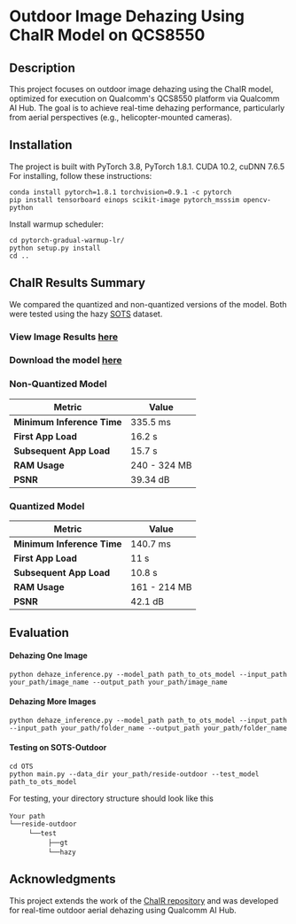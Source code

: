 # Outdoor Image Dehazing Using ChaIR Model on QCS8550

## Description

This project focuses on outdoor image dehazing using the ChaIR model, optimized for execution on Qualcomm's QCS8550 platform via Qualcomm AI Hub. The goal is to achieve real-time dehazing performance, particularly from aerial perspectives (e.g., helicopter-mounted cameras).

## Installation
The project is built with PyTorch 3.8, PyTorch 1.8.1. CUDA 10.2, cuDNN 7.6.5
For installing, follow these instructions:
~~~
conda install pytorch=1.8.1 torchvision=0.9.1 -c pytorch
pip install tensorboard einops scikit-image pytorch_msssim opencv-python
~~~
Install warmup scheduler:
~~~
cd pytorch-gradual-warmup-lr/
python setup.py install
cd ..
~~~

## ChaIR Results Summary
We compared the quantized and non-quantized versions of the model. Both were tested using the hazy [SOTS](https://drive.google.com/file/d/16j2dwVIa9q_0RtpIXMzhu-7Q6dwz_D1N/view) dataset.

### View Image Results [here](https://drive.google.com/drive/folders/1jT7Sx52Cu0POTZQcDkdJouYK2rARRQw9?usp=sharing)
### Download the model [here](https://drive.google.com/drive/folders/1jayXhd7K9NiwcNZXsoGxH8HLNHxdL4XT?usp=sharing)

### Non-Quantized Model

| **Metric**             | **Value**       |
|------------------------|----------------|
| **Minimum Inference Time** | 335.5 ms     |
| **First App Load** | 16.2 s     |
| **Subsequent App Load** | 15.7 s     |
| **RAM Usage**          | 240 - 324 MB      |
| **PSNR**               | 39.34 dB        |

### Quantized Model

| **Metric**             | **Value**       |
|------------------------|----------------|
| **Minimum Inference Time** | 140.7 ms     |
| **First App Load** | 11 s     |
| **Subsequent App Load** | 10.8 s     |
| **RAM Usage**          | 161 - 214 MB      |
| **PSNR**               | 42.1 dB        |

## Evaluation

#### Dehazing One Image

~~~
python dehaze_inference.py --model_path path_to_ots_model --input_path your_path/image_name --output_path your_path/image_name
~~~

#### Dehazing More Images

~~~
python dehaze_inference.py --model_path path_to_ots_model --input_path --input_path your_path/folder_name --output_path your_path/folder_name
~~~

#### Testing on SOTS-Outdoor
~~~
cd OTS
python main.py --data_dir your_path/reside-outdoor --test_model path_to_ots_model
~~~

For testing, your directory structure should look like this

`Your path` <br/>
`└──reside-outdoor` <br/>
     `└──test`  <br/>
          `├──gt`  <br/>
          `└──hazy` 

## Acknowledgments
This project extends the work of the [ChaIR repository](https://github.com/c-yn/ChaIR) and was developed for real-time outdoor aerial dehazing using Qualcomm AI Hub.
